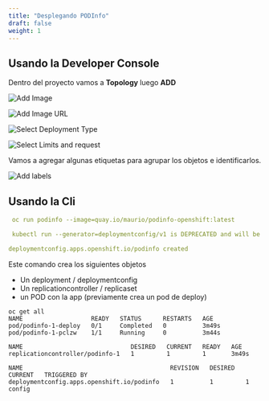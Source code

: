 ```yaml
---
title: "Desplegando PODInfo"
draft: false
weight: 1
---
```


## Usando la Developer Console </h3>

Dentro del proyecto vamos a **Topology** luego **ADD**

![Add Image](/images/add-from-image.png)  

![Add Image URL](/images/add-image-url.png)  

![Select Deployment Type](/images/deployment-type.png)  

![Select Limits and request](/images/limits.png)  

Vamos a agregar algunas etiquetas para agrupar los objetos e identificarlos.  

![Add labels](/images/create.png)

## Usando la Cli

```yaml
 oc run podinfo --image=quay.io/maurio/podinfo-openshift:latest

 kubectl run --generator=deploymentconfig/v1 is DEPRECATED and will be removed in a future version. Use kubectl run --generator=run-pod/v1 or kubectl create instead.

deploymentconfig.apps.openshift.io/podinfo created

 ```

Este comando crea los siguientes objetos

* Un deployment / deploymentconfig
* Un replicationcontroller / replicaset
* un POD con la app (previamente crea un pod de deploy)

````
oc get all
NAME                   READY   STATUS      RESTARTS   AGE
pod/podinfo-1-deploy   0/1     Completed   0          3m49s
pod/podinfo-1-pclzw    1/1     Running     0          3m44s

NAME                              DESIRED   CURRENT   READY   AGE
replicationcontroller/podinfo-1   1         1         1       3m49s

NAME                                         REVISION   DESIRED   CURRENT   TRIGGERED BY
deploymentconfig.apps.openshift.io/podinfo   1          1         1         config
````
